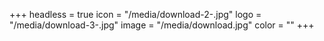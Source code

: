 +++
headless = true
icon = "/media/download-2-.jpg"
logo = "/media/download-3-.jpg"
image = "/media/download.jpg"
color = ""
+++
